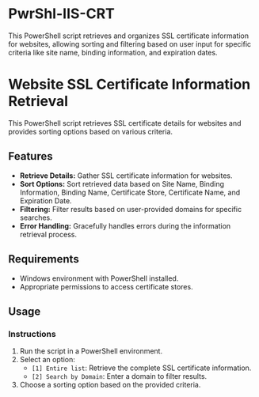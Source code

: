 # PwrShl-IIS-CRT
This PowerShell script retrieves and organizes SSL certificate information for websites, allowing sorting and filtering based on user input for specific criteria like site name, binding information, and expiration dates.

# Website SSL Certificate Information Retrieval

This PowerShell script retrieves SSL certificate details for websites and provides sorting options based on various criteria.

## Features

- **Retrieve Details:** Gather SSL certificate information for websites.
- **Sort Options:** Sort retrieved data based on Site Name, Binding Information, Binding Name, Certificate Store, Certificate Name, and Expiration Date.
- **Filtering:** Filter results based on user-provided domains for specific searches.
- **Error Handling:** Gracefully handles errors during the information retrieval process.

## Requirements

- Windows environment with PowerShell installed.
- Appropriate permissions to access certificate stores.

## Usage

### Instructions

1. Run the script in a PowerShell environment.
2. Select an option:
    - `[1] Entire list`: Retrieve the complete SSL certificate information.
    - `[2] Search by Domain`: Enter a domain to filter results.
3. Choose a sorting option based on the provided criteria.
